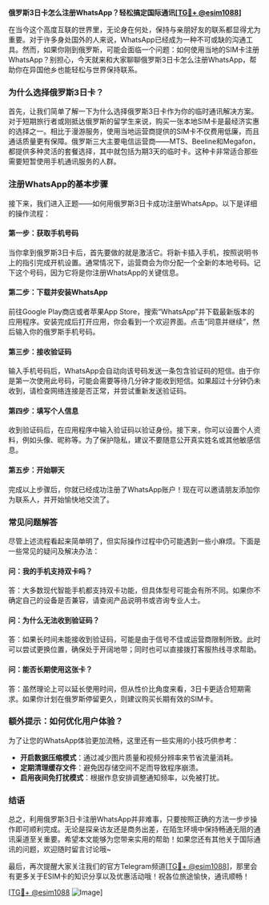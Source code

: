 **俄罗斯3日卡怎么注册WhatsApp？轻松搞定国际通讯[[TG💪+ @esim1088](https://t.me/s/esim1088)]**

在当今这个高度互联的世界里，无论身在何处，保持与亲朋好友的联系都显得尤为重要。对于许多身处国外的人来说，WhatsApp已经成为一种不可或缺的沟通工具。然而，如果你刚到俄罗斯，可能会面临一个问题：如何使用当地的SIM卡注册WhatsApp？别担心，今天就来和大家聊聊俄罗斯3日卡怎么注册WhatsApp，帮助你在异国他乡也能轻松与世界保持联系。

### **为什么选择俄罗斯3日卡？**

首先，让我们简单了解一下为什么选择俄罗斯3日卡作为你的临时通讯解决方案。对于短期旅行者或刚抵达俄罗斯的留学生来说，购买一张本地SIM卡是最经济实惠的选择之一。相比于漫游服务，使用当地运营商提供的SIM卡不仅费用低廉，而且通话质量更有保障。俄罗斯三大主要电信运营商——MTS、Beeline和Megafon，都提供多种灵活的套餐选择，其中就包括为期3天的临时卡。这种卡非常适合那些需要短暂使用手机通讯服务的人群。

### **注册WhatsApp的基本步骤**

接下来，我们进入正题——如何用俄罗斯3日卡成功注册WhatsApp。以下是详细的操作流程：

#### **第一步：获取手机号码**
当你拿到俄罗斯3日卡后，首先要做的就是激活它。将新卡插入手机，按照说明书上的指引完成开机设置。通常情况下，运营商会为你分配一个全新的本地号码。记下这个号码，因为它将是你注册WhatsApp的关键信息。

#### **第二步：下载并安装WhatsApp**
前往Google Play商店或者苹果App Store，搜索“WhatsApp”并下载最新版本的应用程序。安装完成后打开应用，你会看到一个欢迎界面。点击“同意并继续”，然后输入你的俄罗斯手机号码。

#### **第三步：接收验证码**
输入手机号码后，WhatsApp会自动向该号码发送一条包含验证码的短信。由于你是第一次使用此号码，可能会需要等待几分钟才能收到短信。如果超过十分钟仍未收到，请检查网络连接是否正常，并尝试重新发送验证码。

#### **第四步：填写个人信息**
收到验证码后，在应用程序中输入验证码以验证身份。接下来，你可以设置个人资料，例如头像、昵称等。为了保护隐私，建议不要随意公开真实姓名或其他敏感信息。

#### **第五步：开始聊天**
完成以上步骤后，你就已经成功注册了WhatsApp账户！现在可以邀请朋友添加你为联系人，并开始愉快地交流了。

### **常见问题解答**

尽管上述流程看起来简单明了，但实际操作过程中仍可能遇到一些小麻烦。下面是一些常见的疑问及解决办法：

#### **问：我的手机支持双卡吗？**
答：大多数现代智能手机都支持双卡功能，但具体型号可能会有所不同。如果你不确定自己的设备是否兼容，请查阅产品说明书或咨询专业人士。

#### **问：为什么无法收到验证码？**
答：如果长时间未能接收到验证码，可能是由于信号不佳或运营商限制所致。此时可以尝试更换位置，确保处于开阔地带；同时也可以直接拨打客服热线寻求帮助。

#### **问：能否长期使用这张卡？**
答：虽然理论上可以延长使用时间，但从性价比角度来看，3日卡更适合短期需求。如果你计划在俄罗斯停留更久，则建议购买长期有效的SIM卡。

### **额外提示：如何优化用户体验？**

为了让您的WhatsApp体验更加流畅，这里还有一些实用的小技巧供参考：

- **开启数据压缩模式**：通过减少图片质量和视频分辨率来节省流量消耗。
- **定期清理缓存文件**：避免因存储空间不足而导致程序崩溃。
- **启用夜间免打扰模式**：根据作息安排调整通知频率，以免被打扰。

### **结语**

总之，利用俄罗斯3日卡注册WhatsApp并非难事，只要按照正确的方法一步步操作即可顺利完成。无论是探亲访友还是商务出差，在陌生环境中保持畅通无阻的通讯渠道至关重要。希望本文能够为您带来实用的帮助！如果您还有其他关于国际通讯的问题，欢迎随时留言讨论哦~

最后，再次提醒大家关注我们的官方Telegram频道[[TG💪+ @esim1088](https://t.me/s/esim1088)]，那里会有更多关于ESIM卡的知识分享以及优惠活动哦！祝各位旅途愉快，通讯顺畅！

[[TG💪+ @esim1088](https://t.me/s/esim1088) ![Image](https://i.postimg.cc/4NQfJmqS/Snipaste-2025-05-13-00-14-12.png)]